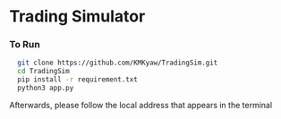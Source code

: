 # Trading Simulator

### To Run

```bash
  git clone https://github.com/KMKyaw/TradingSim.git
  cd TradingSim
  pip install -r requirement.txt
  python3 app.py
```

Afterwards, please follow the local address that appears in the terminal
